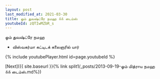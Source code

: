```yaml
---
layout: post
last_modified_at: 2021-03-30
title: ஓம் துவஷ்ட்ரே நமஹ ௧௧ டைம்ஸ்
youtubeId: zQTIwMZbR_s
---
```

 
 
 ஓம் துவஷ்ட்ரே நமஹ  
 
 -  விஸ்வகர்மா கட்டிடக் கலைஞரில் யார் 
 
  
 
  
 
 
 
 
 
 


{% include youtubePlayer.html id=page.youtubeId %}
 
[Next]({{ site.baseurl }}{% link  split1/_posts/2013-09-19-ஓம் மித்ராய நமஹ ௧௧ டைம்ஸ்.md%})
 
